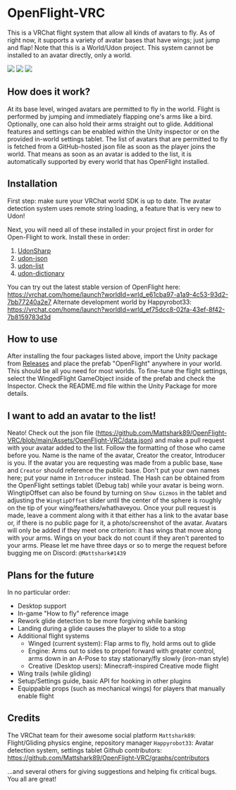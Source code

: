 # OpenFlight-VRC

This is a VRChat flight system that allow all kinds of avatars to fly. As of right now, it supports a variety of avatar bases that have wings; just jump and flap!
Note that this is a World/Udon project. This system cannot be installed to an avatar directly, only a world.

![](https://byob.yarr.is/Mattshark89/OpenFlight-VRC/unique_avatar_count)
![](https://byob.yarr.is/Mattshark89/OpenFlight-VRC/total_avatar_count)
![](https://byob.yarr.is/Mattshark89/OpenFlight-VRC/unique_hash_count)

## How does it work?

At its base level, winged avatars are permitted to fly in the world. Flight is performed by jumping and immediately flapping one's arms like a bird. Optionally, one can also hold their arms straight out to glide. Additional features and settings can be enabled within the Unity inspector or on the provided in-world settings tablet.
The list of avatars that are permitted to fly is fetched from a GitHub-hosted json file as soon as the player joins the world. That means as soon as an avatar is added to the list, it is automatically supported by every world that has OpenFlight installed.


## Installation

First step: make sure your VRChat world SDK is up to date. The avatar detection system uses remote string loading, a feature that is very new to Udon!

Next, you will need all of these installed in your project first in order for Open-Flight to work. Install these in order:
1. [UdonSharp](https://github.com/MerlinVR/UdonSharp)
2. [udon-json](https://github.com/koyashiro/udon-json)
3. [udon-list](https://github.com/koyashiro/udon-list)
4. [udon-dictionary](https://github.com/koyashiro/udon-dictionary)

You can try out the latest stable version of OpenFlight here: https://vrchat.com/home/launch?worldId=wrld_e61cba97-a1a9-4c53-93d2-7bb77240a2e7
Alternate development world by Happyrobot33: https://vrchat.com/home/launch?worldId=wrld_ef75dcc8-02fa-43ef-8f42-7b8159783d3d


## How to use

After installing the four packages listed above, import the Unity package from [Releases](https://github.com/Mattshark89/OpenFlight-VRC/releases) and place the prefab "OpenFlight" anywhere in your world. This should be all you need for most worlds.
To fine-tune the flight settings, select the WingedFlight GameObject inside of the prefab and check the Inspector. Check the README.md file within the Unity Package for more details.


## I want to add an avatar to the list!

Neato! Check out the json file (https://github.com/Mattshark89/OpenFlight-VRC/blob/main/Assets/OpenFlight-VRC/data.json) and make a pull request with your avatar added to the list. Follow the formatting of those who came before you.
Name is the name of the avatar, Creator the creator, Introducer is you. If the avatar you are requesting was made from a public base, `Name` and `Creator` should reference the public base. Don't put your own names here; put your name in `Introducer` instead.
The Hash can be obtained from the OpenFlight settings tablet (Debug tab) while your avatar is being worn. WingtipOffset can also be found by turning on `Show Gizmos` in the tablet and adjusting the `WingtipOffset` slider until the center of the sphere is roughly on the tip of your wing/feathers/whathaveyou.
Once your pull request is made, leave a comment along with it that either has a link to the avatar base or, if there is no public page for it, a photo/screenshot of the avatar.
Avatars will only be added if they meet one criterion: it has wings that move along with your arms. Wings on your back do not count if they aren't parented to your arms.
Please let me have three days or so to merge the request before bugging me on Discord: `@Mattshark#1439`


## Plans for the future

In no particular order:
- Desktop support
- In-game "How to fly" reference image
- Rework glide detection to be more forgiving while banking
- Landing during a glide causes the player to slide to a stop
- Additional flight systems
  - Winged (current system): Flap arms to fly, hold arms out to glide
  - Engine: Arms out to sides to propel forward with greater control, arms down in an A-Pose to stay stationary/fly slowly (iron-man style)
  - Creative (Desktop users): Minecraft-inspired Creative mode flight
- Wing trails (while gliding)
- Setup/Settings guide, basic API for hooking in other plugins
- Equippable props (such as mechanical wings) for players that manually enable flight


## Credits

The VRChat team for their awesome social platform
`Mattshark89`: Flight/Gliding physics engine, repository manager
`Happyrobot33`: Avatar detection system, settings tablet
Github contributors: https://github.com/Mattshark89/OpenFlight-VRC/graphs/contributors

...and several others for giving suggestions and helping fix critical bugs. You all are great!
